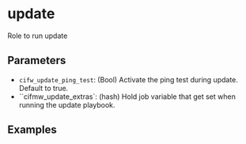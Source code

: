 # update
Role to run update

## Parameters
* `cifw_update_ping_test`: (Bool) Activate the ping test during update. Default to true.
* ``cifmw_update_extras`: (hash) Hold job variable that get set when running the update playbook.

## Examples

